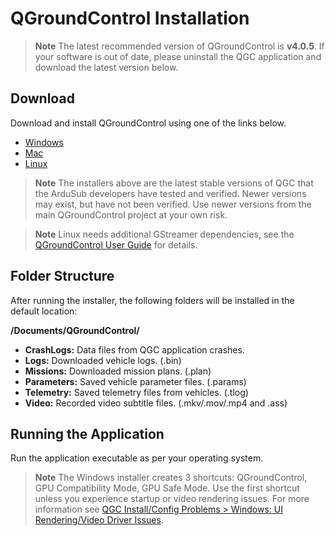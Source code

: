 # QGroundControl Installation

>**Note** The latest recommended version of QGroundControl is **v4.0.5**. If your software is out of date, please uninstall the QGC application and download the latest version below.

## Download

Download and install QGroundControl using one of the links below.

- [Windows](https://s3.amazonaws.com/downloads.bluerobotics.com/QGC/latest/QGroundControl-installer.exe)
- [Mac](https://s3.amazonaws.com/downloads.bluerobotics.com/QGC/latest/QGroundControl.dmg)
- [Linux](https://s3.amazonaws.com/downloads.bluerobotics.com/QGC/latest/QGroundControl.AppImage)

>**Note** The installers above are the latest stable versions of QGC that the ArduSub developers have tested and verified. Newer versions may exist, but have not been verified. Use newer versions from the main QGroundControl project at your own risk.

>**Note** Linux needs additional GStreamer dependencies, see the [QGroundControl User Guide](https://docs.qgroundcontrol.com/en/getting_started/download_and_install.html#ubuntu) for details.

## Folder Structure

After running the installer, the following folders will be installed in the default location:

**/Documents/QGroundControl/**
* **CrashLogs:** Data files from QGC application crashes.
* **Logs:** Downloaded vehicle logs. (.bin)
* **Missions:** Downloaded mission plans. (.plan)
* **Parameters:** Saved vehicle parameter files. (.params)
* **Telemetry:** Saved telemetry files from vehicles. (.tlog)
* **Video:** Recorded video subtitle files. (.mkv/.mov/.mp4 and .ass)

## Running the Application

Run the application executable as per your operating system.

>**Note** The Windows installer creates 3 shortcuts: QGroundControl, GPU Compatibility Mode, GPU Safe Mode. Use the first shortcut unless you experience startup or video rendering issues. For more information see [QGC Install/Config Problems > Windows: UI Rendering/Video Driver Issues](https://docs.qgroundcontrol.com/en/Support/troubleshooting_qgc.html#opengl_troubleshooting).

